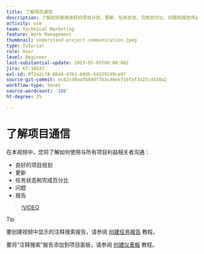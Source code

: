 ```yaml
---
title: 了解项目通信
description: 了解如何使用良好的项目计划、更新、任务状态、完成百分比、问题和报告传达项目工作。
activity: use
team: Technical Marketing
feature: Work Management
thumbnail: understand-project-communication.jpeg
type: Tutorial
role: User
level: Beginner
last-substantial-update: 2023-05-05T00:00:00Z
jira: KT-10147
exl-id: 0f2a2c78-8844-47b1-b0db-542392d9ce97
source-git-commit: ec82cd0aafb89df7b3c46eb716faf3a25cd438a2
workflow-type: tm+mt
source-wordcount: '108'
ht-degree: 2%

---
```


# 了解项目通信

在本视频中，您将了解如何使用与所有项目利益相关者沟通：

* 良好的项目规划
* 更新
* 任务状态和完成百分比
* 问题
* 报告

>[!VIDEO](https://video.tv.adobe.com/v/3419150/?quality=12&learn=on)

>[!TIP]
>
>要创建视频中显示的注释搜索报告，请参阅 [创建任务报告](https://experienceleague.adobe.com/docs/workfront-learn/tutorials-workfront/reporting/basic-reporting/create-a-task-report.html?lang=en) 教程。
>
>要将“注释搜索”报告添加到项目面板，请参阅 [创建仪表板](https://experienceleague.adobe.com/docs/workfront-learn/tutorials-workfront/reporting/basic-reporting/create-dashboards.html?lang=en) 教程。
